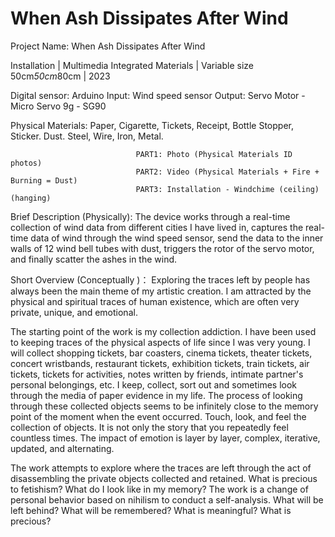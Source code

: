 # When Ash Dissipates After Wind

Project Name: When Ash Dissipates After Wind

Installation | Multimedia Integrated Materials | Variable size 50cm*50cm*80cm | 2023

Digital sensor: Arduino 
                                      Input: Wind speed sensor
                                      Output: Servo Motor - Micro Servo 9g - SG90

Physical Materials: Paper, Cigarette, Tickets, Receipt, Bottle Stopper, Sticker.
                                Dust.
                                Steel, Wire, Iron, Metal.
                                
                                PART1: Photo (Physical Materials ID photos)
                                PART2: Video (Physical Materials + Fire + Burning = Dust)
                                PART3: Installation - Windchime (ceiling)(hanging)

Brief Description (Physically):
The device works through a real-time collection of wind data from different cities I have lived in, captures the real-time data of wind through the wind speed sensor, send the data to the inner walls of 12 wind bell tubes with dust, triggers the rotor of the servo motor, and finally scatter the ashes in the wind.

Short Overview (Conceptually )：
Exploring the traces left by people has always been the main theme of my artistic creation. I am attracted by the physical and spiritual traces of human existence, which are often very private, unique, and emotional.

The starting point of the work is my collection addiction. I have been used to keeping traces of the physical aspects of life since I was very young. I will collect shopping tickets, bar coasters, cinema tickets, theater tickets, concert wristbands, restaurant tickets, exhibition tickets, train tickets, air tickets, tickets for activities, notes written by friends, intimate partner's personal belongings, etc. I keep, collect, sort out and sometimes look through the media of paper evidence in my life. The process of looking through these collected objects seems to be infinitely close to the memory point of the moment when the event occurred. Touch, look, and feel the collection of objects. It is not only the story that you repeatedly feel countless times. The impact of emotion is layer by layer, complex, iterative, updated, and alternating.

The work attempts to explore where the traces are left through the act of disassembling the private objects collected and retained. What is precious to fetishism? What do I look like in my memory?
The work is a change of personal behavior based on nihilism to conduct a self-analysis. What will be left behind? What will be remembered? What is meaningful? What is precious?

